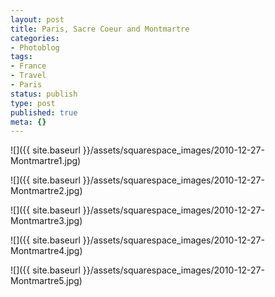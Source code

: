```yaml
---
layout: post
title: Paris, Sacre Coeur and Montmartre
categories:
- Photoblog
tags:
- France
- Travel
- Paris
status: publish
type: post
published: true
meta: {}
---
```


![]({{ site.baseurl }}/assets/squarespace_images/2010-12-27-Montmartre1.jpg)
   
![]({{ site.baseurl }}/assets/squarespace_images/2010-12-27-Montmartre2.jpg)
   
![]({{ site.baseurl }}/assets/squarespace_images/2010-12-27-Montmartre3.jpg)
   
![]({{ site.baseurl }}/assets/squarespace_images/2010-12-27-Montmartre4.jpg)
   
![]({{ site.baseurl }}/assets/squarespace_images/2010-12-27-Montmartre5.jpg)
